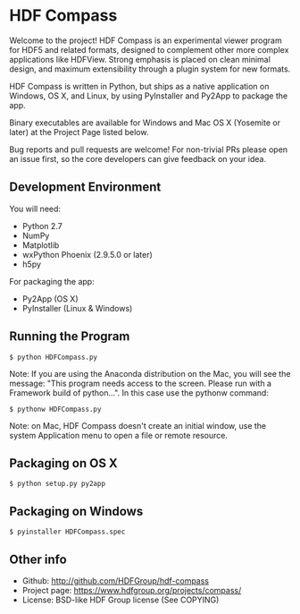 HDF Compass
===========

Welcome to the project!  HDF Compass is an experimental viewer program for
HDF5 and related formats, designed to complement other more complex
applications like HDFView.  Strong emphasis is placed on clean minimal design,
and maximum extensibility through a plugin system for new formats.

HDF Compass is written in Python, but ships as a native application on
Windows, OS X, and Linux, by using PyInstaller and Py2App to package the app.

Binary executables are available for Windows and Mac OS X (Yosemite or later) at
the Project Page listed below.

Bug reports and pull requests are welcome!  For non-trivial PRs please
open an issue first, so the core developers can give feedback on your idea.



Development Environment
-----------------------

You will need:

* Python 2.7
* NumPy
* Matplotlib
* wxPython Phoenix (2.9.5.0 or later)
* h5py

For packaging the app:

* Py2App (OS X)
* PyInstaller (Linux & Windows)

Running the Program  
--------------------

    $ python HDFCompass.py
      
      
Note: If you are using the Anaconda distribution on the Mac, you will see the
message: "This program needs access to the screen.  Please run with a Framework
build of python...".  In this case use the pythonw command:

    $ pythonw HDFCompass.py
           
Note: on Mac, HDF Compass doesn't create an initial window, use the system Application
menu to open a file or remote resource.
    
Packaging on OS X
-----------------

    $ python setup.py py2app
    
Packaging on Windows
--------------------

    $ pyinstaller HDFCompass.spec
    
Other info
----------

* Github: http://github.com/HDFGroup/hdf-compass
* Project page: https://www.hdfgroup.org/projects/compass/
* License: BSD-like HDF Group license (See COPYING)
